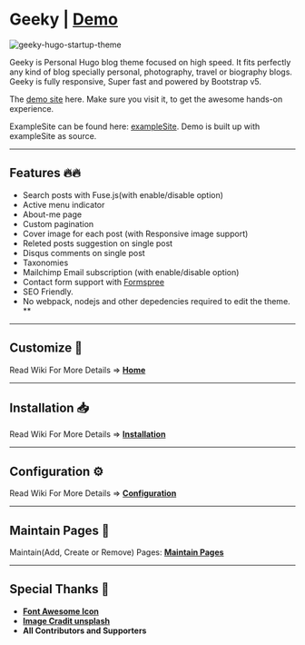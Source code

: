 # Geeky | [Demo](https://demo.gethugothemes.com/geeky/)

![geeky-hugo-startup-theme](https://user-images.githubusercontent.com/17677384/129856059-874a4cb5-790a-40ad-9e1f-7a313fb2a945.png)


Geeky is Personal Hugo blog theme focused on high speed. It fits perfectly any kind of blog specially personal, photography, travel or biography blogs. Geeky is fully responsive, Super fast and powered by Bootstrap v5.

The [demo site](https://demo.gethugothemes.com/geeky/) here. Make sure you visit it, to get the awesome hands-on experience.

ExampleSite can be found here: [exampleSite](https://github.com/gethugothemes/geeky-hugo-startup-theme/tree/master/exampleSite). Demo is built up with exampleSite as source.

---

## Features 🔥🔥

-   Search posts with Fuse.js(with enable/disable option)
-   Active menu indicator
-   About-me page
-   Custom pagination
-   Cover image for each post (with Responsive image support)
-   Releted posts suggestion on single post
-   Disqus comments on single post
-   Taxonomies
-   Mailchimp Email subscription (with enable/disable option)
-   Contact form support with [Formspree](https://formspree.io)
-   SEO Friendly.
-   No webpack, nodejs and other depedencies required to edit the theme.
**

---

## Customize 🌟

Read Wiki For More Details => **[Home](https://github.com/gethugothemes/geeky-hugo-startup-theme/wiki/home)**

---

## Installation 📥

Read Wiki For More Details => **[Installation](https://github.com/gethugothemes/geeky-hugo-startup-theme/wiki/installation)**

---

## Configuration ⚙

Read Wiki For More Details => **[Configuration](https://github.com/gethugothemes/geeky-hugo-startup-theme/wiki/configuration)**

---

## Maintain Pages 📜

Maintain(Add, Create or Remove) Pages: **[Maintain Pages](https://github.com/gethugothemes/geeky-hugo-startup-theme/wiki/Maintain-Pages)**

---

## Special Thanks 🌟

-   [**Font Awesome Icon**](https://fontawesome.com/icons)
-   [**Image Cradit unsplash**](https://unsplash.com/)
-   **All Contributors and Supporters**
